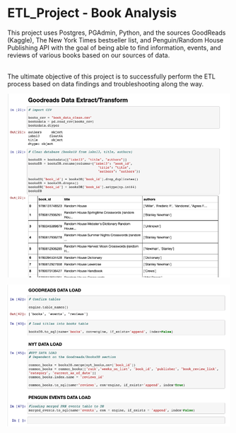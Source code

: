 # ETL_Project - Book Analysis

This project uses Postgres, PGAdmin, Python, and the sources GoodReads (Kaggle), The New York Times bestseller list, and Penguin/Random House Publishing API with the goal of being able to find information, events, and reviews of various books based on our sources of data. <br><br> 

The ultimate objective of this project is to successfully perform the ETL process based on data findings and troubleshooting along the way.

![Extract_Transform](https://github.com/AndreaMorgan/ETL_Project/blob/master/images/Extract_Transform.png)

![Load](https://github.com/AndreaMorgan/ETL_Project/blob/master/images/Data_Load.png)
